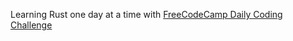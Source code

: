 Learning Rust one day at a time with [FreeCodeCamp Daily Coding Challenge](https://www.freecodecamp.org/learn/daily-coding-challenge)
